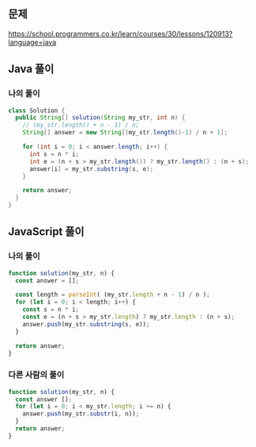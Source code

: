 ## 문제
https://school.programmers.co.kr/learn/courses/30/lessons/120913?language=java

## Java 풀이
### 나의 풀이
```java
class Solution {
  public String[] solution(String my_str, int n) {
    // (my_str.length() + n - 1) / n;
    String[] answer = new String[(my_str.length()-1) / n + 1];

    for (int i = 0; i < answer.length; i++) {
      int s = n * i;
      int e = (n + s > my_str.length()) ? my_str.length() : (n + s);
      answer[i] = my_str.substring(s, e);
    }

    return answer;
  }
}
```

## JavaScript 풀이
### 나의 풀이
```javascript
function solution(my_str, n) {
  const answer = [];

  const length = parseInt( (my_str.length + n - 1) / n );
  for (let i = 0; i < length; i++) {
    const s = n * i;
    const e = (n + s > my_str.length) ? my_str.length : (n + s);
    answer.push(my_str.substring(s, e));
  }

  return answer;
}
```

### 다른 사람의 풀이
```javascript
function solution(my_str, n) {
  const answer [];
  for (let i = 0; i < my_str.length; i += n) {
    answer.push(my_str.substr(i, n));
  }
  return answer;
}
```

